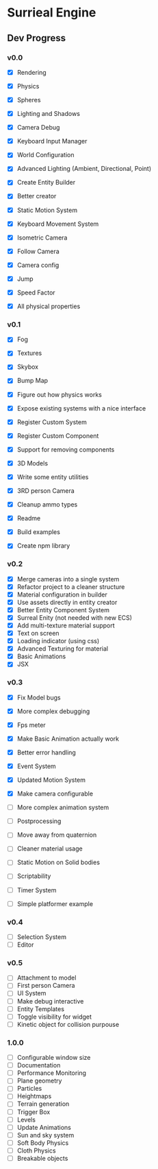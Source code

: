 # Surrieal Engine

## Dev Progress

### v0.0

- [x] Rendering
- [x] Physics
- [x] Spheres
- [x] Lighting and Shadows
- [x] Camera Debug

- [x] Keyboard Input Manager
- [x] World Configuration
- [x] Advanced Lighting (Ambient, Directional, Point)
- [x] Create Entity Builder
- [x] Better creator

- [x] Static Motion System
- [x] Keyboard Movement System
- [x] Isometric Camera
- [x] Follow Camera
- [x] Camera config

- [x] Jump
- [x] Speed Factor
- [x] All physical properties

### v0.1

- [x] Fog
- [x] Textures
- [x] Skybox
- [x] Bump Map
- [x] Figure out how physics works

- [x] Expose existing systems with a nice interface
- [x] Register Custom System
- [x] Register Custom Component
- [x] Support for removing components

- [x] 3D Models
- [x] Write some entity utilities
- [x] 3RD person Camera

- [x] Cleanup ammo types
- [x] Readme
- [x] Build examples
- [x] Create npm library

### v0.2

- [x] Merge cameras into a single system
- [x] Refactor project to a cleaner structure
- [x] Material configuration in builder
- [x] Use assets directly in entity creator
- [x] Better Entity Component System
- [x] Surreal Enity (not needed with new ECS)
- [x] Add multi-texture material support
- [x] Text on screen
- [x] Loading indicator (using css)
- [x] Advanced Texturing for material
- [x] Basic Animations
- [x] JSX

### v0.3

- [x] Fix Model bugs
- [x] More complex debugging
- [x] Fps meter
- [x] Make Basic Animation actually work
- [x] Better error handling

- [x] Event System
- [x] Updated Motion System
- [x] Make camera configurable
- [ ] More complex animation system

- [ ] Postprocessing

- [ ] Move away from quaternion
- [ ] Cleaner material usage

- [ ] Static Motion on Solid bodies
- [ ] Scriptability

- [ ] Timer System

- [ ] Simple platformer example

### v0.4

- [ ] Selection System
- [ ] Editor

### v0.5

- [ ] Attachment to model
- [ ] First person Camera
- [ ] UI System
- [ ] Make debug interactive
- [ ] Entity Templates
- [ ] Toggle visibility for widget
- [ ] Kinetic object for collision purpouse

### 1.0.0

- [ ] Configurable window size
- [ ] Documentation
- [ ] Performance Monitoring
- [ ] Plane geometry
- [ ] Particles
- [ ] Heightmaps
- [ ] Terrain generation
- [ ] Trigger Box
- [ ] Levels
- [ ] Update Animations
- [ ] Sun and sky system
- [ ] Soft Body Physics
- [ ] Cloth Physics
- [ ] Breakable objects
